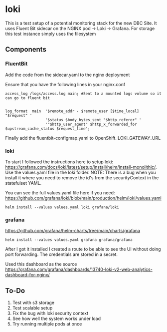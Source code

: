 # loki
This is a test setup of a potential monitoring stack for the new DBC Site.
It uses Fluent Bit sidecar on the NGINX pod -> Loki -> Grafana. For storage this test instance simply uses the filesystem

## Components
### FluentBit
Add the code from the sidecar.yaml to the nginx deployment

Ensure that you have the following lines in your nginx.conf

    access_log /logs/access.log main; #Sent to a mounted logs volume so it can go to fluent bit


    log_format  main  '$remote_addr - $remote_user [$time_local] "$request" '
                      '$status $body_bytes_sent "$http_referer" '
                      '"$http_user_agent" $http_x_forwarded_for $upstream_cache_status $request_time';

Finally add the fluentbit-configmap.yaml to OpenShift. LOKI_GATEWAY_URL

### loki
To start I followed the instructions here to setup loki: https://grafana.com/docs/loki/latest/setup/install/helm/install-monolithic/. Use the values.yaml file in the loki folder. NOTE: There is a bug when you install it where you need to remove the id's from the securityContext in the statefulset YAML.


You can see the full values.yaml file here if you need: https://github.com/grafana/loki/blob/main/production/helm/loki/values.yaml

`helm install --values values.yaml loki grafana/loki`

### grafana
https://github.com/grafana/helm-charts/tree/main/charts/grafana 

`helm install --values values.yaml grafana grafana/grafana`

After I got it installed I created a route to be able to see the UI without doing port forwarding. The credentials are stored in a secret.

Used this dashboard as the source
https://grafana.com/grafana/dashboards/13740-loki-v2-web-analytics-dashboard-for-nginx/

## To-Do
1. Test with s3 storage
1. Test scalable setup
1. Fix the bug with loki security context
1. See how well the system works under load
1. Try running multiple pods at once
